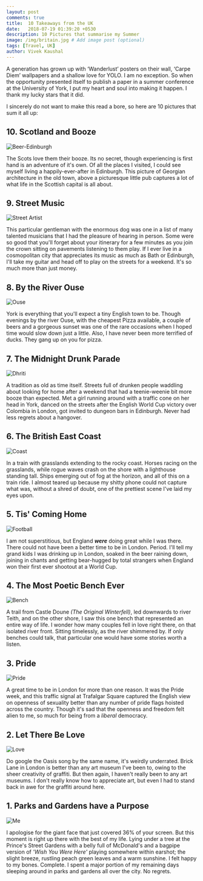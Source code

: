```yaml
---
layout: post
comments: true
title:  10 Takeaways from the UK
date:   2018-07-19 01:39:20 +0530
description: 10 Pictures that summarise my Summer
image: /img/britain.jpg # Add image post (optional)
tags: [Travel, UK]
author: Vivek Kaushal
---
```

A generation has grown up with ‘Wanderlust’ posters on their wall, ‘Carpe Diem’ wallpapers and a shallow love for YOLO. I am no exception. So when the opportunity presented itself to publish a paper in a summer conference at the University of York, I put my heart and soul into making it happen. I thank my lucky stars that it did.

I sincerely do not want to make this read a bore, so here are 10 pictures that sum it all up:

## 10. Scotland and Booze
![Beer-Edinburgh]({{site.baseurl}}/img/trip/10.jpg)

The Scots love them their booze. Its no secret, though experiencing is first hand is an adventure of it's own. Of all the places I visited, I could see myself living a happily-ever-after in Edinburgh. This picture of Georgian architecture in the old town, above a picturesque little pub captures a lot of what life in the Scottish capital is all about. 

## 9. Street Music
![Street Artist]({{site.baseurl}}/img/trip/9.jpg)

This particular gentleman with the enormous dog was one in a list of many talented musicians that I had the pleasure of hearing in person. Some were so good that you'll forget about your itinerary for a few minutes as you join the crown sitting on pavements listening to them play. If I ever live in a cosmopolitan city that appreciates its music as much as Bath or Edinburgh, I'll take my guitar and head off to play on the streets for a weekend. It's so much more than just money.

## 8. By the River Ouse
![Ouse]({{site.baseurl}}/img/trip/8.jpg)

York is everything that you'll expect a tiny English town to be. Though evenings by the river Ouse, with the cheapest Pizza available, a couple of beers and a gorgeous sunset was one of the rare occasions when I hoped time would slow down just a little. Also, I have never been more terrified of ducks. They gang up on you for pizza.

## 7. The Midnight Drunk Parade
![Dhriti]({{site.baseurl}}/img/trip/7.jpg)

A tradition as old as time itself. Streets full of drunken people waddling about looking for home after a weekend that had a teenie-weenie bit more booze than expected. Met a girl running around with a traffic cone on her head in York, danced on the streets after the English World Cup victory over Colombia in London, got invited to dungeon bars in Edinburgh. Never had less regrets about a hangover.

## 6. The British East Coast
![Coast]({{site.baseurl}}/img/trip/6.jpg)

In a train with grasslands extending to the rocky coast. Horses racing on the grasslands, while rogue waves crash on the shore with a lighthouse standing tall. Ships emerging out of fog at the horizon, and all of this on a train ride. I almost teared up because my shitty phone could not capture what was, without a shred of doubt, one of the prettiest scene I've laid my eyes upon.

## 5. Tis' Coming Home
![Football]({{site.baseurl}}/img/trip/5.jpg)

I am not superstitious, but England ***were*** doing great while I was there. There could not have been a better time to be in London. Period. I'll tell my grand kids I was drinking up in London, soaked in the beer raining down, joining in chants and getting bear-hugged by total strangers when England won their first ever shootout at a World Cup. 

## 4. The Most Poetic Bench Ever
![Bench]({{site.baseurl}}/img/trip/4.jpg)

A trail from Castle Doune *(The Original Winterfell)*, led downwards to river Teith, and on the other shore, I saw this one bench that represented an entire way of life. I wonder how many couples fell in love right there, on that isolated river front. Sitting timelessly, as the river shimmered by. If only benches could talk, that particular one would have some stories worth a listen.

## 3. Pride
![Pride]({{site.baseurl}}/img/trip/3.jpg)

A great time to be in London for more than one reason. It was the Pride week, and this traffic signal at Trafalgar Square captured the English view on openness of sexuality better than any number of pride flags hoisted across the country. Though it's sad that the openness and freedom felt alien to me, so much for being from a *liberal* democracy. 

## 2. Let There Be Love
![Love]({{site.baseurl}}/img/trip/2.jpg)

Do google the Oasis song by the same name, it's weirdly underrated. Brick Lane in London is better than any art museum I've been to, owing to the sheer creativity of graffiti. But then again, I haven't really been to any art museums. I don't really know how to appreciate art, but even I had to stand back in awe for the graffiti around here.

## 1. Parks and Gardens have a Purpose
![Me]({{site.baseurl}}/img/trip/1.jpg)

I apologise for the giant face that just covered 36% of your screen. But this moment is right up there with the best of my life. Lying under a tree at the Prince's Street Gardens with a belly full of McDonald's and a bagpipe version of *'Wish You Were Here'* playing somewhere within earshot; the slight breeze, rustling peach green leaves and a warm sunshine. I felt happy to my bones. Complete. I spent a major portion of my remaining days sleeping around in parks and gardens all over the city. No regrets.
